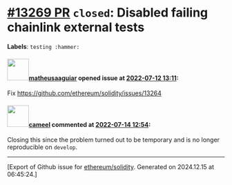 # [\#13269 PR](https://github.com/ethereum/solidity/pull/13269) `closed`: Disabled failing chainlink external tests
**Labels**: `testing :hammer:`


#### <img src="https://avatars.githubusercontent.com/u/95899911?u=b80e228dd73aa60cc8cc18ebf2e9e72a0840b7d5&v=4" width="50">[matheusaaguiar](https://github.com/matheusaaguiar) opened issue at [2022-07-12 13:11](https://github.com/ethereum/solidity/pull/13269):

Fix https://github.com/ethereum/solidity/issues/13264

#### <img src="https://avatars.githubusercontent.com/u/137030?v=4" width="50">[cameel](https://github.com/cameel) commented at [2022-07-14 12:54](https://github.com/ethereum/solidity/pull/13269#issuecomment-1184413591):

Closing this since the problem turned out to be temporary and is no longer reproducible on `develop`.


-------------------------------------------------------------------------------



[Export of Github issue for [ethereum/solidity](https://github.com/ethereum/solidity). Generated on 2024.12.15 at 06:45:24.]
